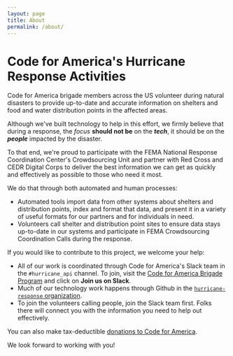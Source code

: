 ```yaml
---
layout: page
title: About
permalink: /about/
---
```

# Code for America's Hurricane Response Activities

Code for America brigade members across the US volunteer during natural disasters to provide up-to-date and accurate information on shelters and food and water distribution points in the affected areas.

Although we've built technology to help in this effort, we firmly believe that during a response, the *focus* **should not be** on the ***tech***, it should be on the ***people*** impacted by the disaster.

To that end, we're proud to participate with the FEMA National Response Coordination Center's Crowdsourcing Unit and partner with Red Cross and CEDR Digital Corps to deliver the best information we can get as quickly and effectively as possible to those who need it most.

We do that through both automated and human processes:

* Automated tools import data from other systems about shelters and distribution points, index and format that data, and present it in a variety of useful formats for our partners and for individuals in need.
* Volunteers call shelter and distribution point sites to ensure data stays up-to-date in our systems and participate in FEMA Crowdsourcing Coordination Calls during the response.

If you would like to contribute to this project, we welcome your help:

* All of our work is coordinated through Code for America's Slack team in the `#hurricane_api` channel. To join, visit the [Code for America Brigade Program](https://brigade.codeforamerica.org/) and click on **Join us on Slack**.
* Much of our technology work happens through Github in the [`hurricane-response` organization](https://github.com/hurricane-response).
* To join the volunteers calling people, join the Slack team first. Folks there will connect you with the information you need to help out effectively.

You can also make tax-deductible [donations to Code for America](https://www.codeforamerica.org/donate).

We look forward to working with you!
